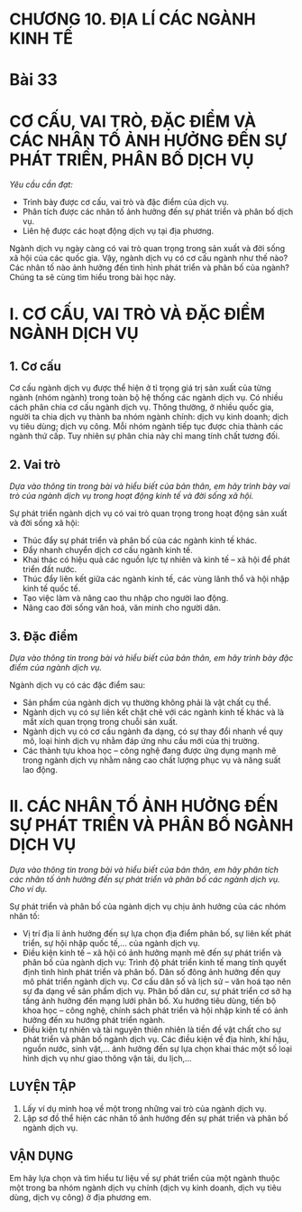 # CHƯƠNG 10. ĐỊA LÍ CÁC NGÀNH KINH TẾ

# Bài 33
# CƠ CẤU, VAI TRÒ, ĐẶC ĐIỂM VÀ CÁC NHÂN TỐ ẢNH HƯỞNG ĐẾN SỰ PHÁT TRIỂN, PHÂN BỐ DỊCH VỤ

*Yêu cầu cần đạt:*
- Trình bày được cơ cấu, vai trò và đặc điểm của dịch vụ.
- Phân tích được các nhân tố ảnh hưởng đến sự phát triển và phân bố dịch vụ.
- Liên hệ được các hoạt động dịch vụ tại địa phương.

Ngành dịch vụ ngày càng có vai trò quan trọng trong sản xuất và đời sống xã hội của các quốc gia. Vậy, ngành dịch vụ có cơ cấu ngành như thế nào? Các nhân tố nào ảnh hưởng đến tình hình phát triển và phân bố của ngành? Chúng ta sẽ cùng tìm hiểu trong bài học này.

# I. CƠ CẤU, VAI TRÒ VÀ ĐẶC ĐIỂM NGÀNH DỊCH VỤ
## 1. Cơ cấu

Cơ cấu ngành dịch vụ được thể hiện ở tỉ trọng giá trị sản xuất của từng ngành (nhóm ngành) trong toàn bộ hệ thống các ngành dịch vụ. Có nhiều cách phân chia cơ cấu ngành dịch vụ. Thông thường, ở nhiều quốc gia, người ta chia dịch vụ thành ba nhóm ngành chính: dịch vụ kinh doanh; dịch vụ tiêu dùng; dịch vụ công. Mỗi nhóm ngành tiếp tục được chia thành các ngành thứ cấp. Tuy nhiên sự phân chia này chỉ mang tính chất tương đối.

## 2. Vai trò

*Dựa vào thông tin trong bài và hiểu biết của bản thân, em hãy trình bày vai trò của ngành dịch vụ trong hoạt động kinh tế và đời sống xã hội.*

Sự phát triển ngành dịch vụ có vai trò quan trọng trong hoạt động sản xuất và đời sống xã hội:
- Thúc đẩy sự phát triển và phân bố của các ngành kinh tế khác.
- Đẩy nhanh chuyển dịch cơ cấu ngành kinh tế.
- Khai thác có hiệu quả các nguồn lực tự nhiên và kinh tế – xã hội để phát triển đất nước.
- Thúc đẩy liên kết giữa các ngành kinh tế, các vùng lãnh thổ và hội nhập kinh tế quốc tế.
- Tạo việc làm và nâng cao thu nhập cho người lao động.
- Nâng cao đời sống văn hoá, văn minh cho người dân.

## 3. Đặc điểm

*Dựa vào thông tin trong bài và hiểu biết của bản thân, em hãy trình bày đặc điểm của ngành dịch vụ.*

Ngành dịch vụ có các đặc điểm sau:
- Sản phẩm của ngành dịch vụ thường không phải là vật chất cụ thể.
- Ngành dịch vụ có sự liên kết chặt chẽ với các ngành kinh tế khác và là mắt xích quan trọng trong chuỗi sản xuất.
- Ngành dịch vụ có cơ cấu ngành đa dạng, có sự thay đổi nhanh về quy mô, loại hình dịch vụ nhằm đáp ứng nhu cầu mới của thị trường.
- Các thành tựu khoa học – công nghệ đang được ứng dụng mạnh mẽ trong ngành dịch vụ nhằm nâng cao chất lượng phục vụ và năng suất lao động.

# II. CÁC NHÂN TỐ ẢNH HƯỞNG ĐẾN SỰ PHÁT TRIỂN VÀ PHÂN BỐ NGÀNH DỊCH VỤ

*Dựa vào thông tin trong bài và hiểu biết của bản thân, em hãy phân tích các nhân tố ảnh hưởng đến sự phát triển và phân bố các ngành dịch vụ. Cho ví dụ.*

Sự phát triển và phân bố của ngành dịch vụ chịu ảnh hưởng của các nhóm nhân tố:
- Vị trí địa lí ảnh hưởng đến sự lựa chọn địa điểm phân bố, sự liên kết phát triển, sự hội nhập quốc tế,... của ngành dịch vụ.
- Điều kiện kinh tế – xã hội có ảnh hưởng mạnh mẽ đến sự phát triển và phân bố của ngành dịch vụ: Trình độ phát triển kinh tế mang tính quyết định tình hình phát triển và phân bố. Dân số đông ảnh hưởng đến quy mô phát triển ngành dịch vụ. Cơ cấu dân số và lịch sử – văn hoá tạo nên sự đa dạng về sản phẩm dịch vụ. Phân bố dân cư, sự phát triển cơ sở hạ tầng ảnh hưởng đến mạng lưới phân bố. Xu hướng tiêu dùng, tiến bộ khoa học – công nghệ, chính sách phát triển và hội nhập kinh tế có ảnh hưởng đến xu hướng phát triển ngành.
- Điều kiện tự nhiên và tài nguyên thiên nhiên là tiền đề vật chất cho sự phát triển và phân bố ngành dịch vụ. Các điều kiện về địa hình, khí hậu, nguồn nước, sinh vật,... ảnh hưởng đến sự lựa chọn khai thác một số loại hình dịch vụ như giao thông vận tải, du lịch,...

## LUYỆN TẬP
1. Lấy ví dụ minh hoạ về một trong những vai trò của ngành dịch vụ.
2. Lập sơ đồ thể hiện các nhân tố ảnh hưởng đến sự phát triển và phân bố ngành dịch vụ.

## VẬN DỤNG
Em hãy lựa chọn và tìm hiểu tư liệu về sự phát triển của một ngành thuộc một trong ba nhóm ngành dịch vụ chính (dịch vụ kinh doanh, dịch vụ tiêu dùng, dịch vụ công) ở địa phương em.
